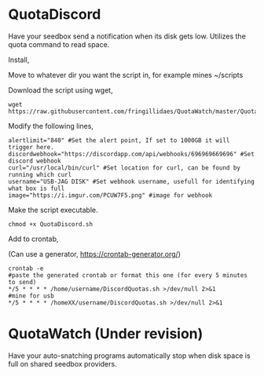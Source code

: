 # QuotaDiscord
Have your seedbox send a notification when its disk gets low. Utilizes the quota command to read space.

Install,

Move to whatever dir you want the script in, for example mines ~/scripts

Download the script using wget,

```
wget https://raw.githubusercontent.com/fringillidaes/QuotaWatch/master/QuotaDiscord.sh 
````
Modify the following lines,

```
alertlimit="840" #Set the alert point, If set to 1000GB it will trigger here.
discordwebhook="https://discordapp.com/api/webhooks/696969669696" #Set discord webhook
curl="/usr/local/bin/curl" #Set location for curl, can be found by running which curl
username="USB-JAG DISK" #Set webhook username, usefull for identifying what box is full
image="https://i.imgur.com/PCUW7F5.png" #image for webhook
```
Make the script executable.

```
chmod +x QuotaDiscord.sh 
```
Add to crontab,

(Can use a generator, https://crontab-generator.org/)

```
crontab -e
#paste the generated crontab or format this one (for every 5 minutes to send)
*/5 * * * * /home/username/DiscordQuotas.sh >/dev/null 2>&1
#mine for usb
*/5 * * * * /homeXX/username/DiscordQuotas.sh >/dev/null 2>&1
```

# QuotaWatch (Under revision)
Have your auto-snatching programs automatically stop when disk space is full on shared seedbox providers.
